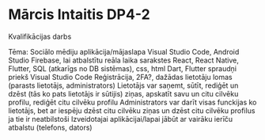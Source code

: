 # Mārcis Intaitis DP4-2
Kvalifikācijas darbs

Tēma: Sociālo mēdiju aplikācija/mājaslapa
Visual Studio Code, Android Studio
Firebase, lai atbalstītu reāla laika sarakstes
React, React Native, Flutter, SQL (atkarīgs no DB sistēmas), css, html
Dart, Flutter spraudņi priekš Visual Studio Code
Reģistrācija, 2FA?, dažādas lietotāju lomas (parasts lietotājs, administrators)
Lietotājs var saņemt, sūtīt, rediģēt un dzēst (tās ko pats lietotājs ir sūtijis) ziņas, apskatīt savu un citu cilvēku profilu, rediģēt citu cilvēku profilu
Administrators var darīt visas funckijas ko lietotājs, bet ar iespēju dzēst citu cilvēku ziņas un dzēst citu cilvēku profilus ja tie ir neatbilstoši
Izveidotajai aplikācijai/lapai jābūt ar vairāku ierīču atbalstu (telefons, dators)